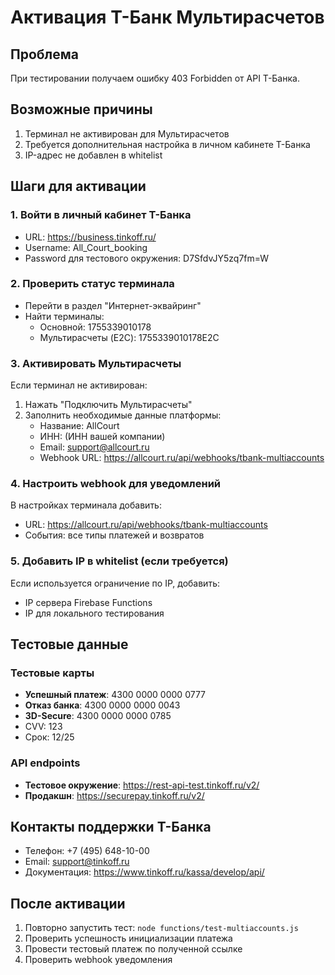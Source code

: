 # Активация Т-Банк Мультирасчетов

## Проблема
При тестировании получаем ошибку 403 Forbidden от API Т-Банка.

## Возможные причины
1. Терминал не активирован для Мультирасчетов
2. Требуется дополнительная настройка в личном кабинете Т-Банка
3. IP-адрес не добавлен в whitelist

## Шаги для активации

### 1. Войти в личный кабинет Т-Банка
- URL: https://business.tinkoff.ru/
- Username: All_Court_booking
- Password для тестового окружения: D7SfdvJY5zq7fm=W

### 2. Проверить статус терминала
- Перейти в раздел "Интернет-эквайринг"
- Найти терминалы:
  - Основной: 1755339010178
  - Мультирасчеты (E2C): 1755339010178E2C

### 3. Активировать Мультирасчеты
Если терминал не активирован:
1. Нажать "Подключить Мультирасчеты"
2. Заполнить необходимые данные платформы:
   - Название: AllCourt
   - ИНН: (ИНН вашей компании)
   - Email: support@allcourt.ru
   - Webhook URL: https://allcourt.ru/api/webhooks/tbank-multiaccounts

### 4. Настроить webhook для уведомлений
В настройках терминала добавить:
- URL: https://allcourt.ru/api/webhooks/tbank-multiaccounts
- События: все типы платежей и возвратов

### 5. Добавить IP в whitelist (если требуется)
Если используется ограничение по IP, добавить:
- IP сервера Firebase Functions
- IP для локального тестирования

## Тестовые данные

### Тестовые карты
- **Успешный платеж**: 4300 0000 0000 0777
- **Отказ банка**: 4300 0000 0000 0043
- **3D-Secure**: 4300 0000 0000 0785
- CVV: 123
- Срок: 12/25

### API endpoints
- **Тестовое окружение**: https://rest-api-test.tinkoff.ru/v2/
- **Продакшн**: https://securepay.tinkoff.ru/v2/

## Контакты поддержки Т-Банка
- Телефон: +7 (495) 648-10-00
- Email: support@tinkoff.ru
- Документация: https://www.tinkoff.ru/kassa/develop/api/

## После активации
1. Повторно запустить тест: `node functions/test-multiaccounts.js`
2. Проверить успешность инициализации платежа
3. Провести тестовый платеж по полученной ссылке
4. Проверить webhook уведомления